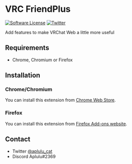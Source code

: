 # VRC FriendPlus

[![Software License](https://img.shields.io/badge/license-MIT-brightgreen.svg)](LICENSE)
[![Twitter](https://img.shields.io/twitter/url?style=social&url=https%3A%2F%2Fgithub.com%2Faplulu%2Fvrc-friendplus)](https://twitter.com/intent/tweet?text=VRC%20FriendPlus&url=https%3A%2F%2Fgithub.com%2Faplulu%2Fvrc-friendplus)

Add features to make VRChat Web a little more useful

## Requirements

* Chrome, Chromium or Firefox

## Installation

### Chrome/Chromium

You can install this extension from [Chrome Web Store](https://chrome.google.com/webstore/detail/vrc-friendplus/npceojboabjholnhdflmepdkkadnfcop?hl=ja&authuser=0).

### Firefox

You can install this extension from [Firefox Add-ons website](https://addons.mozilla.org/ja/firefox/addon/vrc-friendplus/).

## Contact

* Twitter [@aplulu_cat](https://twitter.com/aplulu_cat)
* Discord Aplulu#2369
